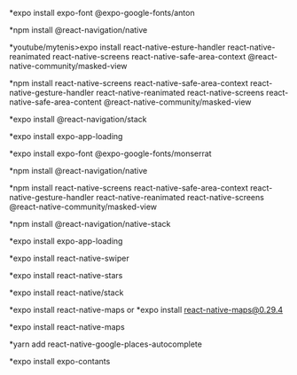 *expo install expo-font @expo-google-fonts/anton

*npm install @react-navigation/native

*youtube/mytenis>expo install react-native-esture-handler react-native-reanimated react-native-screens react-native-safe-area-context @react-native-community/masked-view

*npm install react-native-screens react-native-safe-area-context react-native-gesture-handler react-native-reanimated react-native-screens react-native-safe-area-content @react-native-community/masked-view

*expo install @react-navigation/stack

*expo install expo-app-loading

*expo install expo-font @expo-google-fonts/monserrat

*npm install @react-navigation/native

*npm install react-native-screens react-native-safe-area-context react-native-gesture-handler react-native-reanimated react-native-screens @react-native-community/masked-view

*npm install @react-navigation/native-stack

*expo install expo-app-loading

*expo install react-native-swiper

*expo install react-native-stars

*expo install react-native/stack

*expo install react-native-maps or *expo install react-native-maps@0.29.4

*expo install react-native-maps

*yarn add react-native-google-places-autocomplete

*expo install expo-contants